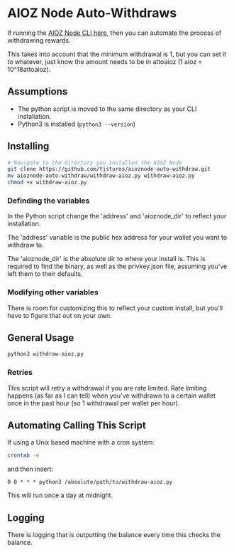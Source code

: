 # AIOZ Node Auto-Withdraws
If running the [AIOZ Node CLI here](https://github.com/AIOZNetwork/aioz-dcdn-cli-node), then you can automate the process of withdrawing rewards.

This takes into account that the minimum withdrawal is 1, but you can set it to whatever, just know the amount needs to be in attoaioz (1 aioz = 10^18attoaioz).

## Assumptions
- The python script is moved to the same directory as your CLI installation.
- Python3 is installed (`python3 --version`)


## Installing
```bash
# Navigate to the directory you installed the AIOZ Node
git clone https://github.com/tjsturos/aioznode-auto-withdraw.git
mv aioznode-auto-withdraw/withdraw-aioz.py withdraw-aioz.py
chmod +x withdraw-aioz.py
```

### Definding the variables
In the Python script change the 'address' and 'aioznode_dir' to reflect your installation.

The 'address' variable is the public hex address for your wallet you want to withdraw to.

The 'aioznode_dir' is the absolute dir to where your install is.  This is required to find the binary, as well as the privkey.json file, assuming you've left them to their defaults.

### Modifying other variables
There is room for customizing this to reflect your custom install, but you'll have to figure that out on your own.

## General Usage
```bash
python3 withdraw-aioz.py
```

### Retries
This script will retry a withdrawal if you are rate limited.  Rate limiting happens (as far as I can tell) when you've withdrawn to a certain wallet once in the past hour (so 1 withdrawal per wallet per hour).  

## Automating Calling This Script
If using a Unix based machine with a cron system:
```bash
crontab -e
```

and then insert:
```
0 0 * * * python3 /absolute/path/to/withdraw-aioz.py
```

This will run once a day at midnight.

## Logging
There is logging that is outputting the balance every time this checks the balance.